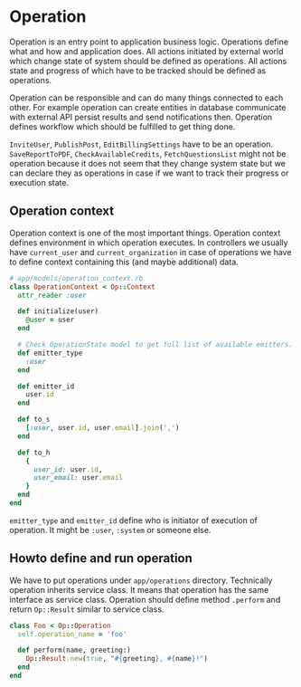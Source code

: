 # Operation

Operation is an entry point to application business logic. Operations define what and how and application does. 
All actions initiated by external world which change state of system should be defined as operations. All actions
state and progress of which have to be tracked should be defined as operations. 

Operation can be responsible and can do many things connected to each other. For example operation can create 
entities in database communicate with external API persist results and send notifications then. Operation defines 
workflow which should be fulfilled to get thing done.

`InviteUser`, `PublishPost`, `EditBillingSettings` have to be an operation. `SaveReportToPDF`, `CheckAvailableCredits`, 
`FetchQuestionsList` might not be operation because it does not seem that they change system state but we can declare they 
as operations in case if we want to track their progress or execution state.

## Operation context

Operation context is one of the most important things. Operation context defines environment in which operation executes.
In controllers we usually have `current_user` and `current_organization` in case of operations we have to define
context containing this (and maybe additional) data.

```ruby
# app/models/operation_context.rb
class OperationContext < Op::Context
  attr_reader :user

  def initialize(user)
    @user = user
  end

  # Check OperationState model to get full list of available emitters.
  def emitter_type
    :user
  end

  def emitter_id
    user.id
  end

  def to_s
    [:user, user.id, user.email].join(',')
  end

  def to_h
    {
      user_id: user.id,
      user_email: user.email
    }
  end
end
```

`emitter_type` and `emitter_id` define who is initiator of execution of operation. It might be `:user`, `:system` or someone else.

## Howto define and run operation

We have to put operations under `app/operations` directory. Technically operation inherits service class. It means that operation has the same interface as service class. Operation should define method `.perform` and return `Op::Result` similar to service class. 

```ruby
class Foo < Op::Operation
  self.operation_name = 'foo'

  def perform(name, greeting:)
    Op::Result.new(true, "#{greeting}, #{name}!")
  end
end
```

